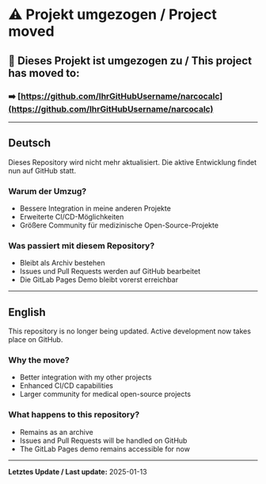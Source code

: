 # ⚠️ Projekt umgezogen / Project moved

## 🚀 Dieses Projekt ist umgezogen zu / This project has moved to:

### ➡️ **[https://github.com/IhrGitHubUsername/narcocalc](https://github.com/IhrGitHubUsername/narcocalc)**

---

## Deutsch

Dieses Repository wird nicht mehr aktualisiert. Die aktive Entwicklung findet nun auf GitHub statt.

### Warum der Umzug?
- Bessere Integration in meine anderen Projekte
- Erweiterte CI/CD-Möglichkeiten
- Größere Community für medizinische Open-Source-Projekte

### Was passiert mit diesem Repository?
- Bleibt als Archiv bestehen
- Issues und Pull Requests werden auf GitHub bearbeitet
- Die GitLab Pages Demo bleibt vorerst erreichbar

---

## English

This repository is no longer being updated. Active development now takes place on GitHub.

### Why the move?
- Better integration with my other projects
- Enhanced CI/CD capabilities
- Larger community for medical open-source projects

### What happens to this repository?
- Remains as an archive
- Issues and Pull Requests will be handled on GitHub
- The GitLab Pages demo remains accessible for now

---

**Letztes Update / Last update:** 2025-01-13